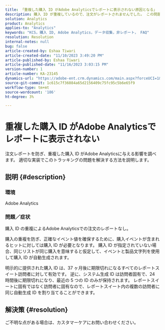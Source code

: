 ```yaml
---
title: 「重複した購入 ID がAdobe Analyticsでレポートに表示されない原因となる」
description: 購入 ID が重複しているので、注文がレポートされませんでした。 この問題は、これらの ID が実装で送信されないので発生します。
solution: Analytics
product: Analytics
applies-to: "Analytics"
keywords: "KCS，購入 ID, Adobe Analytics，データ収集，非レポート， FAQ"
resolution: Resolution
internal-notes: null
bug: false
article-created-by: Eshaa Tiwari
article-created-date: "11/10/2023 3:49:20 PM"
article-published-by: Eshaa Tiwari
article-published-date: "11/16/2023 3:03:15 PM"
version-number: 1
article-number: KA-23145
dynamics-url: "https://adobe-ent.crm.dynamics.com/main.aspx?forceUCI=1&pagetype=entityrecord&etn=knowledgearticle&id=e5ef35b0-e07f-ee11-8179-6045bd006149"
source-git-commit: 1c615c7f36084a65d2156409c75fc95c5b6e65f9
workflow-type: tm+mt
source-wordcount: '186'
ht-degree: 3%

---
```


# 重複した購入 ID がAdobe Analyticsでレポートに表示されない


注文レポートを防ぎ、重複した購入 ID がAdobe Analyticsに与える影響を調べます。 適切な実装でこのトラッキングの問題を解決する方法を説明します。

## 説明 {#description}


### 環境

Adobe Analytics

### <b>問題／症状</b>

購入 ID の重複によるAdobe Analyticsでの注文のレポートなし。

購入の重複を防ぎ、正確なイベント値を確保するために、購入イベントが含まれるヒットに対しては購入 ID が必要となります。 購入 ID が指定されていない場合、同じリストが同じ購入を意味すると仮定して、イベントと製品文字列を使用して購入 ID が自動生成されます。

明示的に提供された購入 ID は、37 ヶ月後に期限切れになるすべてのレポートスイート訪問者に対して有効です。 逆に、システム生成 ID は訪問者固有で、24 時間後に期限切れになり、最近の 5 つの ID のみが保持されます。 レポートスイートに固有ではなく訪問者に固有なので、レポートスイート内の複数の訪問者に同じ自動生成 ID を割り当てることができます。


## 解決策 {#resolution}


ご不明な点がある場合は、カスタマーケアにお問い合わせください。
